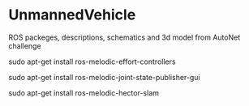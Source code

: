 # UnmannedVehicle
ROS packeges, descriptions, schematics and 3d model from AutoNet challenge


sudo apt-get install ros-melodic-effort-controllers

sudo apt-get install ros-melodic-joint-state-publisher-gui

sudo apt-get install ros-melodic-hector-slam
